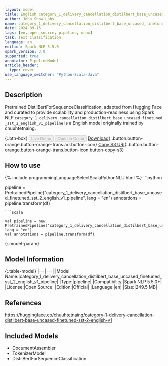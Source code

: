 ```yaml
---
layout: model
title: English category_1_delivery_cancellation_distilbert_base_uncased_finetuned_sst_2_english_v1_pipeline pipeline DistilBertForSequenceClassification from chuuhtetnaing
author: John Snow Labs
name: category_1_delivery_cancellation_distilbert_base_uncased_finetuned_sst_2_english_v1_pipeline
date: 2024-09-15
tags: [en, open_source, pipeline, onnx]
task: Text Classification
language: en
edition: Spark NLP 5.5.0
spark_version: 3.0
supported: true
annotator: PipelineModel
article_header:
  type: cover
use_language_switcher: "Python-Scala-Java"
---
```


## Description

Pretrained DistilBertForSequenceClassification, adapted from Hugging Face and curated to provide scalability and production-readiness using Spark NLP.`category_1_delivery_cancellation_distilbert_base_uncased_finetuned_sst_2_english_v1_pipeline` is a English model originally trained by chuuhtetnaing.

{:.btn-box}
<button class="button button-orange" disabled>Live Demo</button>
<button class="button button-orange" disabled>Open in Colab</button>
[Download](https://s3.amazonaws.com/auxdata.johnsnowlabs.com/public/models/category_1_delivery_cancellation_distilbert_base_uncased_finetuned_sst_2_english_v1_pipeline_en_5.5.0_3.0_1726394346546.zip){:.button.button-orange.button-orange-trans.arr.button-icon}
[Copy S3 URI](s3://auxdata.johnsnowlabs.com/public/models/category_1_delivery_cancellation_distilbert_base_uncased_finetuned_sst_2_english_v1_pipeline_en_5.5.0_3.0_1726394346546.zip){:.button.button-orange.button-orange-trans.button-icon.button-copy-s3}

## How to use



<div class="tabs-box" markdown="1">
{% include programmingLanguageSelectScalaPythonNLU.html %}
```python

pipeline = PretrainedPipeline("category_1_delivery_cancellation_distilbert_base_uncased_finetuned_sst_2_english_v1_pipeline", lang = "en")
annotations =  pipeline.transform(df)   

```
```scala

val pipeline = new PretrainedPipeline("category_1_delivery_cancellation_distilbert_base_uncased_finetuned_sst_2_english_v1_pipeline", lang = "en")
val annotations = pipeline.transform(df)

```
</div>

{:.model-param}
## Model Information

{:.table-model}
|---|---|
|Model Name:|category_1_delivery_cancellation_distilbert_base_uncased_finetuned_sst_2_english_v1_pipeline|
|Type:|pipeline|
|Compatibility:|Spark NLP 5.5.0+|
|License:|Open Source|
|Edition:|Official|
|Language:|en|
|Size:|249.5 MB|

## References

https://huggingface.co/chuuhtetnaing/category-1-delivery-cancellation-distilbert-base-uncased-finetuned-sst-2-english-v1

## Included Models

- DocumentAssembler
- TokenizerModel
- DistilBertForSequenceClassification